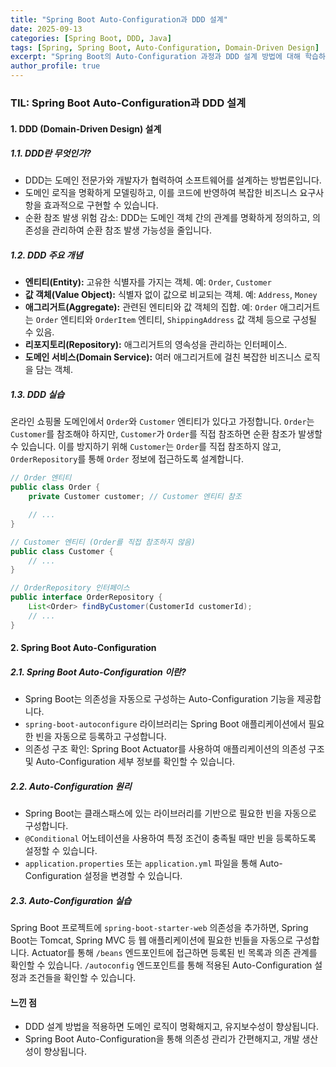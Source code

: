 ```yaml
---
title: "Spring Boot Auto-Configuration과 DDD 설계"
date: 2025-09-13
categories: [Spring Boot, DDD, Java]
tags: [Spring, Spring Boot, Auto-Configuration, Domain-Driven Design]
excerpt: "Spring Boot의 Auto-Configuration 과정과 DDD 설계 방법에 대해 학습하여 순환 참조 발생 위험을 줄이는 설계 방법과 Spring Boot의 의존성 주입 구조를 이해한다."
author_profile: true
---
```


### TIL: Spring Boot Auto-Configuration과 DDD 설계

#### 1. DDD (Domain-Driven Design) 설계

##### 1.1. DDD란 무엇인가?

- DDD는 도메인 전문가와 개발자가 협력하여 소프트웨어를 설계하는 방법론입니다.
- 도메인 로직을 명확하게 모델링하고, 이를 코드에 반영하여 복잡한 비즈니스 요구사항을 효과적으로 구현할 수 있습니다.
- 순환 참조 발생 위험 감소: DDD는 도메인 객체 간의 관계를 명확하게 정의하고, 의존성을 관리하여 순환 참조 발생 가능성을 줄입니다.

##### 1.2. DDD 주요 개념

* **엔티티(Entity):** 고유한 식별자를 가지는 객체. 예: `Order`, `Customer`
* **값 객체(Value Object):** 식별자 없이 값으로 비교되는 객체. 예: `Address`, `Money`
* **애그리거트(Aggregate):** 관련된 엔티티와 값 객체의 집합. 예: `Order` 애그리거트는 `Order` 엔티티와 `OrderItem` 엔티티, `ShippingAddress` 값 객체 등으로 구성될 수 있음.
* **리포지토리(Repository):** 애그리거트의 영속성을 관리하는 인터페이스.
* **도메인 서비스(Domain Service):** 여러 애그리거트에 걸친 복잡한 비즈니스 로직을 담는 객체.

##### 1.3. DDD 실습

온라인 쇼핑몰 도메인에서 `Order`와 `Customer` 엔티티가 있다고 가정합니다. `Order`는 `Customer`를 참조해야 하지만, `Customer`가 `Order`를 직접 참조하면 순환 참조가 발생할 수 있습니다. 이를 방지하기 위해 `Customer`는 `Order`를 직접 참조하지 않고, `OrderRepository`를 통해 `Order` 정보에 접근하도록 설계합니다.

```java
// Order 엔티티
public class Order {
    private Customer customer; // Customer 엔티티 참조

    // ...
}

// Customer 엔티티 (Order를 직접 참조하지 않음)
public class Customer {
    // ...
}

// OrderRepository 인터페이스
public interface OrderRepository {
    List<Order> findByCustomer(CustomerId customerId);
    // ...
}
```

#### 2. Spring Boot Auto-Configuration

##### 2.1. Spring Boot Auto-Configuration 이란?

- Spring Boot는 의존성을 자동으로 구성하는 Auto-Configuration 기능을 제공합니다.
- `spring-boot-autoconfigure` 라이브러리는 Spring Boot 애플리케이션에서 필요한 빈을 자동으로 등록하고 구성합니다.
- 의존성 구조 확인: Spring Boot Actuator를 사용하여 애플리케이션의 의존성 구조 및 Auto-Configuration 세부 정보를 확인할 수 있습니다.

##### 2.2. Auto-Configuration 원리

* Spring Boot는 클래스패스에 있는 라이브러리를 기반으로 필요한 빈을 자동으로 구성합니다.
* `@Conditional` 어노테이션을 사용하여 특정 조건이 충족될 때만 빈을 등록하도록 설정할 수 있습니다.
* `application.properties` 또는 `application.yml` 파일을 통해 Auto-Configuration 설정을 변경할 수 있습니다.

##### 2.3. Auto-Configuration 실습

Spring Boot 프로젝트에 `spring-boot-starter-web` 의존성을 추가하면, Spring Boot는 Tomcat, Spring MVC 등 웹 애플리케이션에 필요한 빈들을 자동으로 구성합니다. Actuator를 통해 `/beans` 엔드포인트에 접근하면 등록된 빈 목록과 의존 관계를 확인할 수 있습니다. `/autoconfig` 엔드포인트를 통해 적용된 Auto-Configuration 설정과 조건들을 확인할 수 있습니다.


#### 느낀 점

- DDD 설계 방법을 적용하면 도메인 로직이 명확해지고, 유지보수성이 향상됩니다.
- Spring Boot Auto-Configuration을 통해 의존성 관리가 간편해지고, 개발 생산성이 향상됩니다.